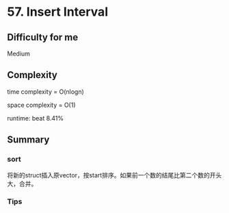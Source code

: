 # 57. Insert Interval
## Difficulty for me

Medium

## Complexity
time complexity = O(nlogn)

space complexity = O(1)

runtime: beat 8.41%

## Summary
### sort

将新的struct插入原vector，按start排序。如果前一个数的结尾比第二个数的开头大，合并。

### Tips

